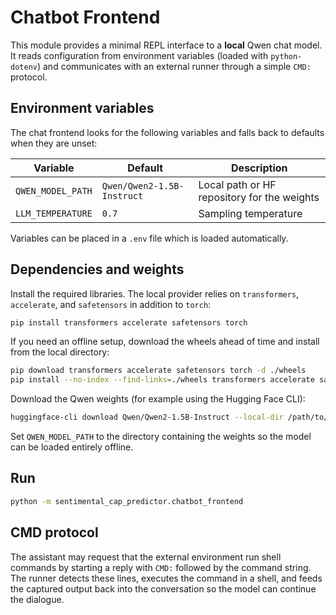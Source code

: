 # Chatbot Frontend

This module provides a minimal REPL interface to a **local** Qwen chat model.
It reads configuration from environment variables (loaded with `python-dotenv`)
and communicates with an external runner through a simple `CMD:` protocol.

## Environment variables

The chat frontend looks for the following variables and falls back to
defaults when they are unset:

| Variable | Default | Description |
| --- | --- | --- |
| `QWEN_MODEL_PATH` | `Qwen/Qwen2-1.5B-Instruct` | Local path or HF repository for the weights |
| `LLM_TEMPERATURE` | `0.7` | Sampling temperature |

Variables can be placed in a `.env` file which is loaded automatically.

## Dependencies and weights

Install the required libraries.  The local provider relies on
`transformers`, `accelerate`, and `safetensors` in addition to `torch`:

```bash
pip install transformers accelerate safetensors torch
```

If you need an offline setup, download the wheels ahead of time and
install from the local directory:

```bash
pip download transformers accelerate safetensors torch -d ./wheels
pip install --no-index --find-links=./wheels transformers accelerate safetensors torch
```

Download the Qwen weights (for example using the Hugging Face CLI):

```bash
huggingface-cli download Qwen/Qwen2-1.5B-Instruct --local-dir /path/to/qwen
```

Set `QWEN_MODEL_PATH` to the directory containing the weights so the model
can be loaded entirely offline.

## Run

```bash
python -m sentimental_cap_predictor.chatbot_frontend
```

## CMD protocol

The assistant may request that the external environment run shell commands by
starting a reply with `CMD:` followed by the command string. The runner detects
these lines, executes the command in a shell, and feeds the captured output back
into the conversation so the model can continue the dialogue.
